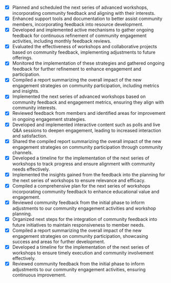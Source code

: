 - [x] Planned and scheduled the next series of advanced workshops, incorporating community feedback and aligning with their interests.
- [x] Enhanced support tools and documentation to better assist community members, incorporating feedback into resource development.
- [x] Developed and implemented active mechanisms to gather ongoing feedback for continuous refinement of community engagement activities, including monthly feedback reviews.
- [x] Evaluated the effectiveness of workshops and collaborative projects based on community feedback, implementing adjustments to future offerings.
- [x] Monitored the implementation of these strategies and gathered ongoing feedback for further refinement to enhance engagement and participation.
- [x] Compiled a report summarizing the overall impact of the new engagement strategies on community participation, including metrics and insights.
- [x] Implemented the next series of advanced workshops based on community feedback and engagement metrics, ensuring they align with community interests.
- [x] Reviewed feedback from members and identified areas for improvement in ongoing engagement strategies.
- [x] Developed and implemented interactive content such as polls and live Q&A sessions to deepen engagement, leading to increased interaction and satisfaction.
- [x] Shared the compiled report summarizing the overall impact of the new engagement strategies on community participation through community channels.
- [x] Developed a timeline for the implementation of the next series of workshops to track progress and ensure alignment with community needs effectively.
- [x] Implemented the insights gained from the feedback into the planning for the next series of workshops to ensure relevance and efficacy.
- [x] Compiled a comprehensive plan for the next series of workshops incorporating community feedback to enhance educational value and engagement.
- [x] Reviewed community feedback from the initial phase to inform adjustments to our community engagement activities and workshop planning.
- [x] Organized next steps for the integration of community feedback into future initiatives to maintain responsiveness to member needs.
- [x] Compiled a report summarizing the overall impact of the new engagement strategies on community participation, showcasing success and areas for further development.
- [x] Developed a timeline for the implementation of the next series of workshops to ensure timely execution and community involvement effectively.
- [x] Reviewed community feedback from the initial phase to inform adjustments to our community engagement activities, ensuring continuous improvement.